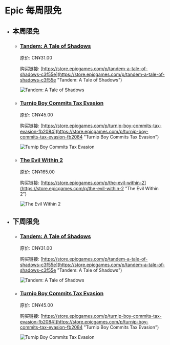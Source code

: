 # Epic 每周限免

- ## 本周限免


  - ### [Tandem: A Tale of Shadows](https://store.epicgames.com/p/tandem-a-tale-of-shadows-c3f55e "Tandem: A Tale of Shadows")

    原价: CN¥31.00

    购买链接: [https://store.epicgames.com/p/tandem-a-tale-of-shadows-c3f55e](https://store.epicgames.com/p/tandem-a-tale-of-shadows-c3f55e "Tandem: A Tale of Shadows")

    ![Tandem: A Tale of Shadows](https://cdn1.epicgames.com/spt/c087c527-0c2b-4269-926b-f0d15102de8a/tandem-a-tale-of-shadows-offer-633449e1.jpg)


  - ### [Turnip Boy Commits Tax Evasion](https://store.epicgames.com/p/turnip-boy-commits-tax-evasion-fb2084 "Turnip Boy Commits Tax Evasion")

    原价: CN¥45.00

    购买链接: [https://store.epicgames.com/p/turnip-boy-commits-tax-evasion-fb2084](https://store.epicgames.com/p/turnip-boy-commits-tax-evasion-fb2084 "Turnip Boy Commits Tax Evasion")

    ![Turnip Boy Commits Tax Evasion](https://cdn1.epicgames.com/spt-assets/9456221af5d04968ba41426fdb2c4557/turnip-boy-commits-tax-evasion-offer-1wsay.png)


  - ### [The Evil Within 2](https://store.epicgames.com/p/the-evil-within-2 "The Evil Within 2")

    原价: CN¥165.00

    购买链接: [https://store.epicgames.com/p/the-evil-within-2](https://store.epicgames.com/p/the-evil-within-2 "The Evil Within 2")

    ![The Evil Within 2](https://cdn1.epicgames.com/offer/5891aa5c4c6f4aabbf555a679e02cfb9/EGS_TheEvilWithin2_TangoGameworks_S1_2560x1440-c87f377e1990d84a98db5fb4836af9a9)


- ## 下周限免


  - ### [Tandem: A Tale of Shadows](https://store.epicgames.com/p/tandem-a-tale-of-shadows-c3f55e "Tandem: A Tale of Shadows")

    原价: CN¥31.00

    购买链接: [https://store.epicgames.com/p/tandem-a-tale-of-shadows-c3f55e](https://store.epicgames.com/p/tandem-a-tale-of-shadows-c3f55e "Tandem: A Tale of Shadows")

    ![Tandem: A Tale of Shadows](https://cdn1.epicgames.com/spt/c087c527-0c2b-4269-926b-f0d15102de8a/tandem-a-tale-of-shadows-offer-633449e1.jpg)


  - ### [Turnip Boy Commits Tax Evasion](https://store.epicgames.com/p/turnip-boy-commits-tax-evasion-fb2084 "Turnip Boy Commits Tax Evasion")

    原价: CN¥45.00

    购买链接: [https://store.epicgames.com/p/turnip-boy-commits-tax-evasion-fb2084](https://store.epicgames.com/p/turnip-boy-commits-tax-evasion-fb2084 "Turnip Boy Commits Tax Evasion")

    ![Turnip Boy Commits Tax Evasion](https://cdn1.epicgames.com/spt-assets/9456221af5d04968ba41426fdb2c4557/turnip-boy-commits-tax-evasion-offer-1wsay.png)

